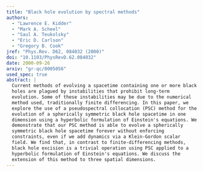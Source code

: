 ```yaml
---
title: "Black hole evolution by spectral methods"
authors:
  - "Lawrence E. Kidder"
  - "Mark A. Scheel"
  - "Saul A. Teukolsky"
  - "Eric D. Carlson"
  - "Gregory B. Cook"
jref: "Phys.Rev. D62, 084032 (2000)"
doi: "10.1103/PhysRevD.62.084032"
date: 2000-09-26
arxiv: "gr-qc/0005056"
used_spec: true
abstract: |
  Current methods of evolving a spacetime containing one or more black
  holes are plagued by instabilities that prohibit long-term
  evolution. Some of these instabilities may be due to the numerical
  method used, traditionally finite differencing. In this paper, we
  explore the use of a pseudospectral collocation (PSC) method for the
  evolution of a spherically symmetric black hole spacetime in one
  dimension using a hyperbolic formulation of Einstein's equations. We
  demonstrate that our PSC method is able to evolve a spherically
  symmetric black hole spacetime forever without enforcing
  constraints, even if we add dynamics via a Klein-Gordon scalar
  field. We find that, in contrast to finite-differencing methods,
  black hole excision is a trivial operation using PSC applied to a
  hyperbolic formulation of Einstein's equations. We discuss the
  extension of this method to three spatial dimensions.
---
```

